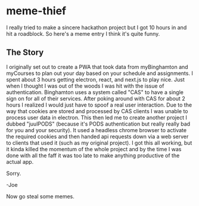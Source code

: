 # meme-thief
I really tried to make a sincere hackathon project but I got 10 hours in and hit a roadblock. So here's a meme entry I think it's quite funny.

## The Story
I originally set out to create a PWA that took data from myBinghamton and myCourses to plan out your day based on your schedule and assignments. I spent about 3 hours getting electron, react, and next.js to play nice. Just when I thought I was out of the woods I was hit with the issue of authentication. Binghamton uses a system called "CAS" to have a single sign on for all of their services. After poking around with CAS for about 2 hours I realized I would just have to spoof a real user interaction. Due to the way that cookies are stored and processed by CAS clients I was unable to process user data in electron. This then led me to create another project I dubbed "juulPODS" (because it's PODS authentication but really really bad for you and your security). It used a headless chrome browser to activate the required cookies and then handed api requests down via a web server to clients that used it (such as my original project). I got this all working, but it kinda killed the momentum of the whole project and by the time I was done with all the faff it was too late to make anything productive of the actual app. 

Sorry.

-Joe

Now go steal some memes.

